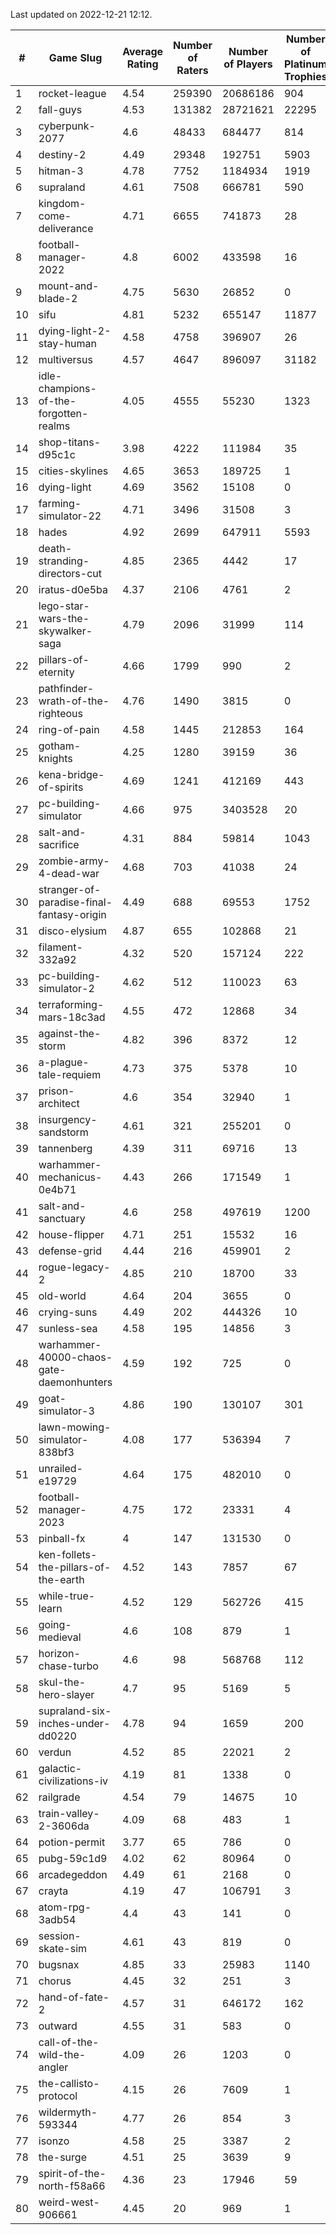 Last updated on 2022-12-21 12:12.


|#|Game Slug|Average Rating|Number of Raters|Number of Players|Number of Platinum Trophies|Max Rarity (%)|
|---|---|---|---|---|---|---|
|1|rocket-league|4.54|259390|20686186|904|76|
|2|fall-guys|4.53|131382|28721621|22295|7|
|3|cyberpunk-2077|4.6|48433|684477|814|63|
|4|destiny-2|4.49|29348|192751|5903|95|
|5|hitman-3|4.78|7752|1184934|1919|48|
|6|supraland|4.61|7508|666781|590|99|
|7|kingdom-come-deliverance|4.71|6655|741873|28|30|
|8|football-manager-2022|4.8|6002|433598|16|49|
|9|mount-and-blade-2|4.75|5630|26852|0|16|
|10|sifu|4.81|5232|655147|11877|96|
|11|dying-light-2-stay-human|4.58|4758|396907|26|3|
|12|multiversus|4.57|4647|896097|31182|77|
|13|idle-champions-of-the-forgotten-realms|4.05|4555|55230|1323|11|
|14|shop-titans-d95c1c|3.98|4222|111984|35|97|
|15|cities-skylines|4.65|3653|189725|1|72|
|16|dying-light|4.69|3562|15108|0|96|
|17|farming-simulator-22|4.71|3496|31508|3|79|
|18|hades|4.92|2699|647911|5593|89|
|19|death-stranding-directors-cut|4.85|2365|4442|17|92|
|20|iratus-d0e5ba|4.37|2106|4761|2|86|
|21|lego-star-wars-the-skywalker-saga|4.79|2096|31999|114|97|
|22|pillars-of-eternity|4.66|1799|990|2|80|
|23|pathfinder-wrath-of-the-righteous|4.76|1490|3815|0|45|
|24|ring-of-pain|4.58|1445|212853|164|96|
|25|gotham-knights|4.25|1280|39159|36|11|
|26|kena-bridge-of-spirits|4.69|1241|412169|443|94|
|27|pc-building-simulator|4.66|975|3403528|20|48|
|28|salt-and-sacrifice|4.31|884|59814|1043|91|
|29|zombie-army-4-dead-war|4.68|703|41038|24|67|
|30|stranger-of-paradise-final-fantasy-origin|4.49|688|69553|1752|98|
|31|disco-elysium|4.87|655|102868|21|28|
|32|filament-332a92|4.32|520|157124|222|93|
|33|pc-building-simulator-2|4.62|512|110023|63|75|
|34|terraforming-mars-18c3ad|4.55|472|12868|34|51|
|35|against-the-storm|4.82|396|8372|12|33|
|36|a-plague-tale-requiem|4.73|375|5378|10|92|
|37|prison-architect|4.6|354|32940|1|32|
|38|insurgency-sandstorm|4.61|321|255201|0|6|
|39|tannenberg|4.39|311|69716|13|87|
|40|warhammer-mechanicus-0e4b71|4.43|266|171549|1|25|
|41|salt-and-sanctuary|4.6|258|497619|1200|83|
|42|house-flipper|4.71|251|15532|16|93|
|43|defense-grid|4.44|216|459901|2|80|
|44|rogue-legacy-2|4.85|210|18700|33|2|
|45|old-world|4.64|204|3655|0|84|
|46|crying-suns|4.49|202|444326|10|65|
|47|sunless-sea|4.58|195|14856|3|37|
|48|warhammer-40000-chaos-gate-daemonhunters|4.59|192|725|0|56|
|49|goat-simulator-3|4.86|190|130107|301|91|
|50|lawn-mowing-simulator-838bf3|4.08|177|536394|7|86|
|51|unrailed-e19729|4.64|175|482010|0|6|
|52|football-manager-2023|4.75|172|23331|4|79|
|53|pinball-fx|4|147|131530|0|86|
|54|ken-follets-the-pillars-of-the-earth|4.52|143|7857|67|47|
|55|while-true-learn|4.52|129|562726|415|93|
|56|going-medieval|4.6|108|879|1|69|
|57|horizon-chase-turbo|4.6|98|568768|112|87|
|58|skul-the-hero-slayer|4.7|95|5169|5|96|
|59|supraland-six-inches-under-dd0220|4.78|94|1659|200|99|
|60|verdun|4.52|85|22021|2|75|
|61|galactic-civilizations-iv|4.19|81|1338|0|82|
|62|railgrade|4.54|79|14675|10|98|
|63|train-valley-2-3606da|4.09|68|483|1|89|
|64|potion-permit|3.77|65|786|0|98|
|65|pubg-59c1d9|4.02|62|80964|0|72|
|66|arcadegeddon|4.49|61|2168|0|92|
|67|crayta|4.19|47|106791|3|23|
|68|atom-rpg-3adb54|4.4|43|141|0|98|
|69|session-skate-sim|4.61|43|819|0|25|
|70|bugsnax|4.85|33|25983|1140|97|
|71|chorus|4.45|32|251|3|86|
|72|hand-of-fate-2|4.57|31|646172|162|72|
|73|outward|4.55|31|583|0|74|
|74|call-of-the-wild-the-angler|4.09|26|1203|0|35|
|75|the-callisto-protocol|4.15|26|7609|1|92|
|76|wildermyth-593344|4.77|26|854|3|9|
|77|isonzo|4.58|25|3387|2|59|
|78|the-surge|4.51|25|3639|9|94|
|79|spirit-of-the-north-f58a66|4.36|23|17946|59|63|
|80|weird-west-906661|4.45|20|969|1|83|
